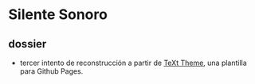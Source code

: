 # Silente Sonoro
## dossier

* tercer intento de reconstrucción a partir de [TeXt Theme](https://github.com/kitian616/jekyll-TeXt-theme), una plantilla para Github Pages.
